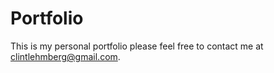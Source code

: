 # Portfolio
This is my personal portfolio please feel free to contact me at clintlehmberg@gmail.com.
